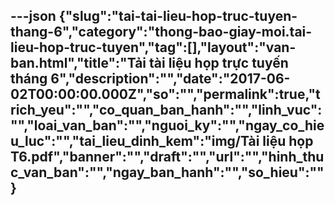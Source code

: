 ---json
{"slug":"tai-tai-lieu-hop-truc-tuyen-thang-6","category":"thong-bao-giay-moi.tai-lieu-hop-truc-tuyen","tag":[],"layout":"van-ban.html","title":"Tải tài liệu họp trực tuyến tháng 6","description":"","date":"2017-06-02T00:00:00.000Z","so":"","permalink":true,"trich_yeu":"","co_quan_ban_hanh":"","linh_vuc":"","loai_van_ban":"","nguoi_ky":"","ngay_co_hieu_luc":"","tai_lieu_dinh_kem":"img/Tài liệu họp T6.pdf","banner":"","draft":"","url":"","hinh_thuc_van_ban":"","ngay_ban_hanh":"","so_hieu":""}
---
